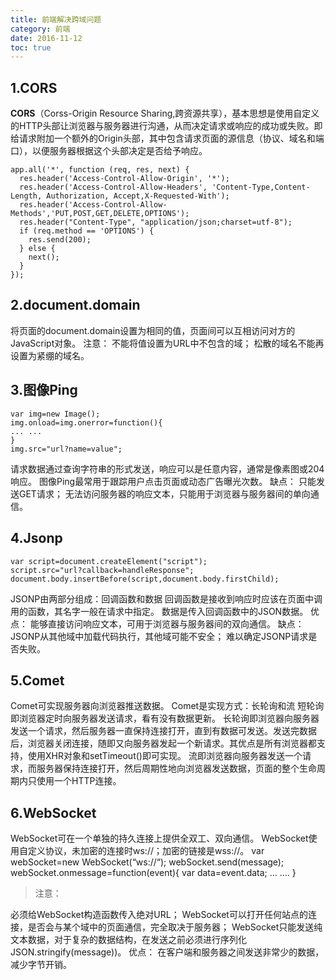 ```yaml
---
title: 前端解决跨域问题
category: 前端
date: 2016-11-12
toc: true
---
```


## 1.CORS

**CORS**（Corss-Origin Resource Sharing,跨资源共享），基本思想是使用自定义的HTTP头部让浏览器与服务器进行沟通，从而决定请求或响应的成功或失败。即给请求附加一个额外的Origin头部，其中包含请求页面的源信息（协议、域名和端口），以便服务器根据这个头部决定是否给予响应。

<!-- more -->

```
app.all('*', function (req, res, next) {
  res.header('Access-Control-Allow-Origin', '*');
  res.header('Access-Control-Allow-Headers', 'Content-Type,Content-Length, Authorization, Accept,X-Requested-With');
  res.header('Access-Control-Allow-Methods','PUT,POST,GET,DELETE,OPTIONS');
  res.header("Content-Type", "application/json;charset=utf-8");
  if (req.method == 'OPTIONS') {
    res.send(200);
  } else {
    next();
  }
});
```

## 2.document.domain

将页面的document.domain设置为相同的值，页面间可以互相访问对方的JavaScript对象。
注意：
不能将值设置为URL中不包含的域；
松散的域名不能再设置为紧绷的域名。

## 3.图像Ping

```
var img=new Image();
img.onload=img.onerror=function(){
... ...
}
img.src="url?name=value";
```

请求数据通过查询字符串的形式发送，响应可以是任意内容，通常是像素图或204响应。
图像Ping最常用于跟踪用户点击页面或动态广告曝光次数。
缺点：
只能发送GET请求；
无法访问服务器的响应文本，只能用于浏览器与服务器间的单向通信。

## 4.Jsonp

```
var script=document.createElement("script");
script.src="url?callback=handleResponse";
document.body.insertBefore(script,document.body.firstChild);
```

JSONP由两部分组成：回调函数和数据
回调函数是接收到响应时应该在页面中调用的函数，其名字一般在请求中指定。
数据是传入回调函数中的JSON数据。
优点：
能够直接访问响应文本，可用于浏览器与服务器间的双向通信。
缺点：
JSONP从其他域中加载代码执行，其他域可能不安全；
难以确定JSONP请求是否失败。

## 5.Comet

Comet可实现服务器向浏览器推送数据。
Comet是实现方式：长轮询和流
短轮询即浏览器定时向服务器发送请求，看有没有数据更新。
长轮询即浏览器向服务器发送一个请求，然后服务器一直保持连接打开，直到有数据可发送。发送完数据后，浏览器关闭连接，随即又向服务器发起一个新请求。其优点是所有浏览器都支持，使用XHR对象和setTimeout()即可实现。
流即浏览器向服务器发送一个请求，而服务器保持连接打开，然后周期性地向浏览器发送数据，页面的整个生命周期内只使用一个HTTP连接。

## 6.WebSocket

WebSocket可在一个单独的持久连接上提供全双工、双向通信。
WebSocket使用自定义协议，未加密的连接时ws://；加密的链接是wss://。
var webSocket=new WebSocket(“ws://“);
webSocket.send(message);
webSocket.onmessage=function(event){
var data=event.data;
… ….
}

> 注意：

必须给WebSocket构造函数传入绝对URL；
WebSocket可以打开任何站点的连接，是否会与某个域中的页面通信，完全取决于服务器；
WebSocket只能发送纯文本数据，对于复杂的数据结构，在发送之前必须进行序列化JSON.stringify(message))。
优点：
在客户端和服务器之间发送非常少的数据，减少字节开销。